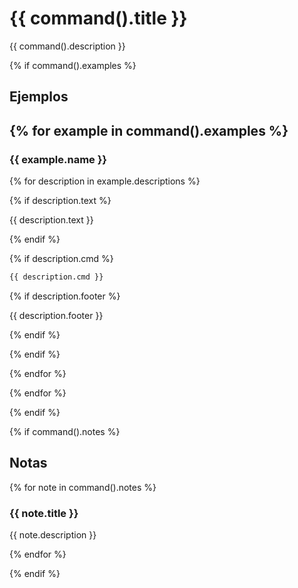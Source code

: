 # {{ command().title }}

{{ command().description }}

{% if command().examples %}
## Ejemplos

{% for example in command().examples %}
---
### {{ example.name }}

{% for description in example.descriptions %}

{% if description.text %}

{{ description.text }}

{% endif %}

{% if description.cmd %}

```sh
{{ description.cmd }}
```

{% if description.footer %}

{{ description.footer }}

{% endif %}

{% endif %}

{% endfor %}

{% endfor %}

{% endif %}

{% if command().notes %}

## Notas

{% for note in command().notes %}

### {{ note.title }}

{{ note.description }}

{% endfor %}

{% endif %}